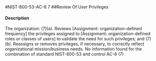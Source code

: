 #NIST-800-53-AC-6 7
##Review Of User Privileges
#### Description
The organization:
   (7)(a).  Reviews [Assignment: organization-defined frequency] the privileges assigned to [Assignment: organization-defined roles or classes of users] to validate the need for such privileges; and
   (7)(b).  Reassigns or removes privileges, if necessary, to correctly reflect organizational mission/business needs.
No information found for the combination of standard NIST-800-53 and control AC-6 (7)
